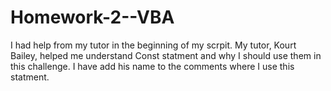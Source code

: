 # Homework-2--VBA
I had help from my tutor in the beginning of my scrpit. My tutor, Kourt Bailey, helped me understand Const statment and why I should use them in this challenge. I have add his name to the comments where I use this statment. 
